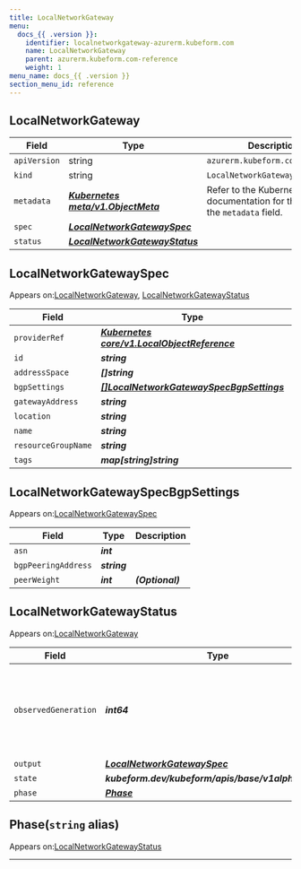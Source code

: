```yaml
---
title: LocalNetworkGateway
menu:
  docs_{{ .version }}:
    identifier: localnetworkgateway-azurerm.kubeform.com
    name: LocalNetworkGateway
    parent: azurerm.kubeform.com-reference
    weight: 1
menu_name: docs_{{ .version }}
section_menu_id: reference
---
```


## LocalNetworkGateway
| Field | Type | Description |
| ------ | ----- | ----------- |
| `apiVersion` | string | `azurerm.kubeform.com/v1alpha1` |
|    `kind` | string | `LocalNetworkGateway` |
| `metadata` | ***[Kubernetes meta/v1.ObjectMeta](https://kubernetes.io/docs/reference/generated/kubernetes-api/v1.13/#objectmeta-v1-meta)***|Refer to the Kubernetes API documentation for the fields of the `metadata` field.|
| `spec` | ***[LocalNetworkGatewaySpec](#localnetworkgatewayspec)***||
| `status` | ***[LocalNetworkGatewayStatus](#localnetworkgatewaystatus)***||
## LocalNetworkGatewaySpec

Appears on:[LocalNetworkGateway](#localnetworkgateway), [LocalNetworkGatewayStatus](#localnetworkgatewaystatus)

| Field | Type | Description |
| ------ | ----- | ----------- |
| `providerRef` | ***[Kubernetes core/v1.LocalObjectReference](https://kubernetes.io/docs/reference/generated/kubernetes-api/v1.13/#localobjectreference-v1-core)***||
| `id` | ***string***||
| `addressSpace` | ***[]string***||
| `bgpSettings` | ***[[]LocalNetworkGatewaySpecBgpSettings](#localnetworkgatewayspecbgpsettings)***| ***(Optional)*** |
| `gatewayAddress` | ***string***||
| `location` | ***string***||
| `name` | ***string***||
| `resourceGroupName` | ***string***||
| `tags` | ***map[string]string***| ***(Optional)*** |
## LocalNetworkGatewaySpecBgpSettings

Appears on:[LocalNetworkGatewaySpec](#localnetworkgatewayspec)

| Field | Type | Description |
| ------ | ----- | ----------- |
| `asn` | ***int***||
| `bgpPeeringAddress` | ***string***||
| `peerWeight` | ***int***| ***(Optional)*** |
## LocalNetworkGatewayStatus

Appears on:[LocalNetworkGateway](#localnetworkgateway)

| Field | Type | Description |
| ------ | ----- | ----------- |
| `observedGeneration` | ***int64***| ***(Optional)*** Resource generation, which is updated on mutation by the API Server.|
| `output` | ***[LocalNetworkGatewaySpec](#localnetworkgatewayspec)***| ***(Optional)*** |
| `state` | ***kubeform.dev/kubeform/apis/base/v1alpha1.State***| ***(Optional)*** |
| `phase` | ***[Phase](#phase)***| ***(Optional)*** |
## Phase(`string` alias)

Appears on:[LocalNetworkGatewayStatus](#localnetworkgatewaystatus)

---
